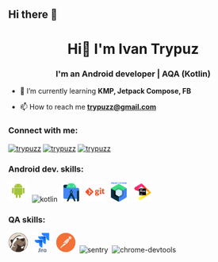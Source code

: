 ## Hi there 👋

<h1 align="center">Hi👋 I'm Ivan Trypuz</h1>
<h3 align="center">I'm an Android developer | AQA (Kotlin) </h3>

- 🌱 I’m currently learning **KMP, Jetpack Compose, FB**

- 📫 How to reach me **trypuzz@gmail.com**

<h3 align="left">Connect with me:</h3>
<p align="left">
<a href="https://www.linkedin.com/in/trypuzz/" target="blank"><img align="center" src="https://cdn-icons-png.flaticon.com/512/174/174857.png" alt="trypuzz" height="40" width="40" /></a>
<a href="https://instagram.com/trypuzz" target="blank"><img align="center" src="https://upload.wikimedia.org/wikipedia/commons/thumb/a/a5/Instagram_icon.png/600px-Instagram_icon.png?20200512141346" alt="trypuzz" height="40" width="40" /></a>
<a href="https://t.me/trypuzz" target="blank"><img align="center" src="https://upload.wikimedia.org/wikipedia/commons/thumb/8/82/Telegram_logo.svg/2048px-Telegram_logo.svg.png" alt="trypuzz" height="40" width="40" /></a>  
</p>

### Android dev. skills: 
<div id="frontend-skills">
   <img src="https://github.com/devicons/devicon/blob/master/icons/android/android-original-wordmark.svg" title="android" alt="android" width="40" height="40"/>&nbsp;
    <img src="https://github.com/rahuldkjain/github-profile-readme-generator/blob/master/src/images/icons/MobileAppDevelopment/kotlin.svg" title="kotlin" alt="kotlin" width="40" height="40"/>&nbsp;
     <img src="https://github.com/devicons/devicon/blob/master/icons/androidstudio/androidstudio-original.svg" title="androidstudio" alt="androidstudio" width="40" height="40"/>&nbsp;
   <img src="https://github.com/devicons/devicon/blob/master/icons/git/git-plain-wordmark.svg" title="git" alt="git" width="40" height="40"/>&nbsp;
   <img src="https://github.com/devicons/devicon/blob/master/icons/jetpackcompose/jetpackcompose-original-wordmark.svg" title="jetpackcompose" alt="jetpackcompose" width="40" height="40"/>&nbsp;
   <img src="https://github.com/devicons/devicon/blob/master/icons/jetbrains/jetbrains-original.svg" title="jetbrains" alt="jetbrains" width="40" height="40"/>&nbsp;
  
</div>

### QA skills: 
<div id="frontend-skills">
  <img src="https://github.com/devicons/devicon/blob/master/icons/dbeaver/dbeaver-original.svg" title="dbeaver" alt="dbeaver" width="40" height="40"/>&nbsp;
   <img src="https://github.com/devicons/devicon/blob/master/icons/jira/jira-original-wordmark.svg" title="jira" alt="jira" width="40" height="40"/>&nbsp;
   <img src="https://github.com/devicons/devicon/blob/master/icons/postman/postman-original.svg" title="postman" alt="postman" width="40" height="40"/>&nbsp;
   <img src="https://static-00.iconduck.com/assets.00/sentry-icon-512x460-s8hgd8yj.png" title="sentry" alt="sentry" width="40" height="40"/>&nbsp;
   <img src="https://static-00.iconduck.com/assets.00/chrome-devtools-icon-512x512-8iaxdppx.png" title="chrome-devtools" alt="chrome-devtools" width="40" height="40"/>&nbsp;
</div>



<!--
**trypuzz/trypuzz** is a ✨ _special_ ✨ repository because its `README.md` (this file) appears on your GitHub profile.
Here are some ideas to get you started:
- 🔭 I’m currently working on ...
- 🌱 I’m currently learning ...
- 👯 I’m looking to collaborate on ...
- 🤔 I’m looking for help with ...
- 💬 Ask me about ...
- 📫 How to reach me: ...
- 😄 Pronouns: ...
- ⚡ Fun fact: ...
-->
